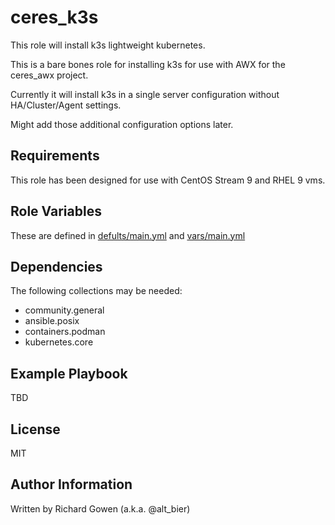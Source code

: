 ceres_k3s
=========

This role will install k3s lightweight kubernetes.

This is a bare bones role for installing k3s for use with AWX for the ceres_awx project.

Currently it will install k3s in a single server configuration without HA/Cluster/Agent settings.

Might add those additional configuration options later.

Requirements
------------

This role has been designed for use with CentOS Stream 9 and RHEL 9 vms.

Role Variables
--------------

These are defined in [defults/main.yml](defults/main.yml) and [vars/main.yml](vars/main.yml)

Dependencies
------------

The following collections may be needed:
*  community.general
*  ansible.posix
*  containers.podman
*  kubernetes.core

Example Playbook
----------------

TBD

License
-------

MIT

Author Information
------------------

Written by Richard Gowen (a.k.a. @alt_bier)
